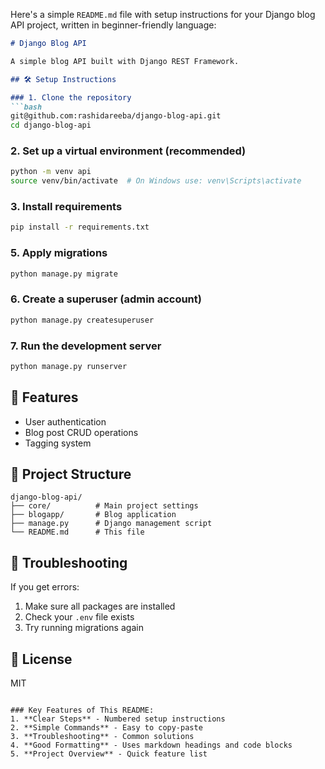 Here's a simple `README.md` file with setup instructions for your Django blog API project, written in beginner-friendly language:

```markdown
# Django Blog API

A simple blog API built with Django REST Framework.

## 🛠️ Setup Instructions

### 1. Clone the repository
```bash
git@github.com:rashidareeba/django-blog-api.git
cd django-blog-api
```

### 2. Set up a virtual environment (recommended)
```bash
python -m venv api
source venv/bin/activate  # On Windows use: venv\Scripts\activate
```

### 3. Install requirements
```bash
pip install -r requirements.txt
```

### 5. Apply migrations
```bash
python manage.py migrate
```

### 6. Create a superuser (admin account)
```bash
python manage.py createsuperuser
```

### 7. Run the development server
```bash
python manage.py runserver
```

## 🌟 Features
- User authentication
- Blog post CRUD operations
- Tagging system

## 📂 Project Structure
```
django-blog-api/
├── core/          # Main project settings
├── blogapp/       # Blog application
├── manage.py      # Django management script
└── README.md      # This file
```

## 🔧 Troubleshooting
If you get errors:
1. Make sure all packages are installed
2. Check your `.env` file exists
3. Try running migrations again

## 📜 License
MIT
```

### Key Features of This README:
1. **Clear Steps** - Numbered setup instructions
2. **Simple Commands** - Easy to copy-paste
3. **Troubleshooting** - Common solutions
4. **Good Formatting** - Uses markdown headings and code blocks
5. **Project Overview** - Quick feature list
